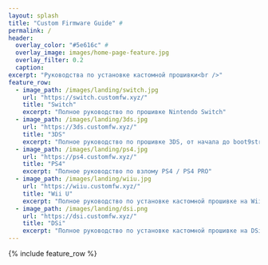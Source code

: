 ```yaml
---
layout: splash
title: "Custom Firmware Guide" #
permalink: /
header:
  overlay_color: "#5e616c" #
  overlay_image: images/home-page-feature.jpg
  overlay_filter: 0.2
  caption:
excerpt: "Руководства по установке кастомной прошивки<br />"
feature_row:
  - image_path: /images/landing/switch.jpg
    url: "https://switch.customfw.xyz/"
    title: "Switch"
    excerpt: "Полное руководство по прошивке Nintendo Switch"
  - image_path: /images/landing/3ds.jpg
    url: "https://3ds.customfw.xyz/"
    title: "3DS"
    excerpt: "Полное руководство по прошивке 3DS, от начала до boot9strap."
  - image_path: /images/landing/ps4.jpg
    url: "https://ps4.customfw.xyz/"
    title: "PS4"
    excerpt: "Полное руководство по взлому PS4 / PS4 PRO"
  - image_path: /images/landing/wiiu.jpg
    url: "https://wiiu.customfw.xyz/"
    title: "Wii U"
    excerpt: "Полное руководство по установке кастомной прошивке на Wii U, от начала до Coldboot Haxchi"
  - image_path: /images/landing/dsi.png
    url: "https://dsi.customfw.xyz/"
    title: "DSi"
    excerpt: "Полное руководство по установке кастомной прошивке на DSi"
---
```


{% include feature_row %}